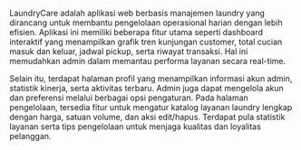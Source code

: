 LaundryCare adalah aplikasi web berbasis manajemen laundry yang dirancang untuk membantu pengelolaan operasional harian dengan lebih efisien. Aplikasi ini memiliki beberapa fitur utama seperti dashboard interaktif yang menampilkan grafik tren kunjungan customer, total cucian masuk dan keluar, jadwal pickup, serta riwayat transaksi. Hal ini memudahkan admin dalam memantau performa layanan secara real-time.

Selain itu, terdapat halaman profil yang menampilkan informasi akun admin, statistik kinerja, serta aktivitas terbaru. Admin juga dapat mengelola akun dan preferensi melalui berbagai opsi pengaturan. Pada halaman pengelolaan, tersedia fitur untuk mengatur katalog layanan laundry lengkap dengan harga, satuan volume, dan aksi edit/hapus. Terdapat pula statistik layanan serta tips pengelolaan untuk menjaga kualitas dan loyalitas pelanggan.
